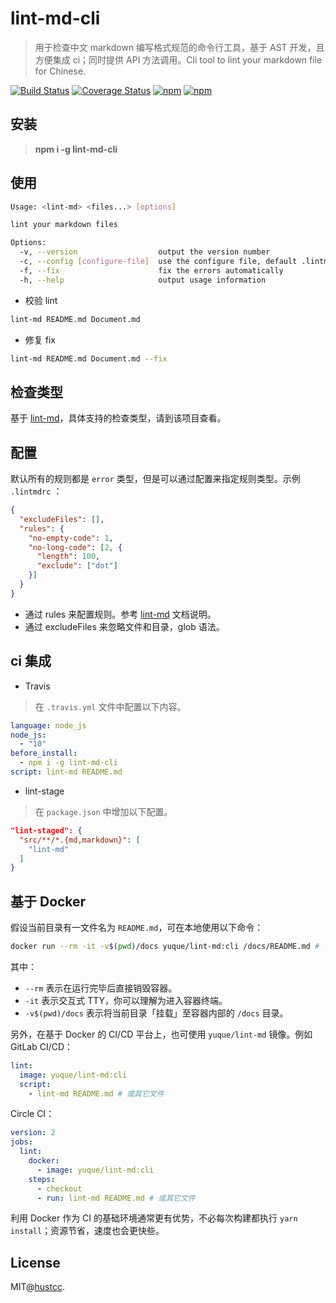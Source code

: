# lint-md-cli


> 用于检查中文 markdown 编写格式规范的命令行工具，基于 AST 开发，且方便集成 ci；同时提供 API 方法调用。Cli tool to lint your markdown file for Chinese.

[![Build Status](https://travis-ci.org/hustcc/lint-md-cli.svg?branch=master)](https://travis-ci.org/hustcc/lint-md-cli)
[![Coverage Status](https://coveralls.io/repos/github/hustcc/lint-md-cli/badge.svg?branch=master)](https://coveralls.io/github/hustcc/lint-md-cli)
[![npm](https://img.shields.io/npm/v/lint-md-cli.svg)](https://www.npmjs.com/package/lint-md-cli)
[![npm](https://img.shields.io/npm/dm/lint-md-cli.svg)](https://www.npmjs.com/package/lint-md-cli)



## 安装

> **npm i -g lint-md-cli**



## 使用

```bash
Usage: <lint-md> <files...> [options]

lint your markdown files

Options:
  -v, --version                  output the version number
  -c, --config [configure-file]  use the configure file, default .lintmdrc
  -f, --fix                      fix the errors automatically
  -h, --help                     output usage information
```


 - 校验 lint

```bash
lint-md README.md Document.md
```


 - 修复 fix

```bash
lint-md README.md Document.md --fix
```



## 检查类型

基于 [lint-md](https://github.com/hustcc/lint-md/packages/lint-md)，具体支持的检查类型，请到该项目查看。



## 配置

默认所有的规则都是 `error` 类型，但是可以通过配置来指定规则类型。示例 `.lintmdrc` ：

```json
{
  "excludeFiles": [],
  "rules": {
    "no-empty-code": 1,
    "no-long-code": [2, {
      "length": 100,
      "exclude": ["dot"]
    }]
  }
}
```

 - 通过 rules 来配置规则。参考 [lint-md](https://github.com/hustcc/lint-md/packages/lint-md) 文档说明。
 - 通过 excludeFiles 来忽略文件和目录，glob 语法。



## ci 集成

 -  Travis

> 在 `.travis.yml` 文件中配置以下内容。

```yml
language: node_js
node_js:
  - "10"
before_install:
  - npm i -g lint-md-cli
script: lint-md README.md
```

 -  lint-stage

> 在 `package.json` 中增加以下配置。

```json
"lint-staged": {
  "src/**/*.{md,markdown}": [
    "lint-md"
  ]
}
```



## 基于 Docker

假设当前目录有一文件名为 `README.md`，可在本地使用以下命令：

```bash
docker run --rm -it -v$(pwd)/docs yuque/lint-md:cli /docs/README.md # 也可直接带其它参数
```

其中：

- `--rm` 表示在运行完毕后直接销毁容器。
- `-it` 表示交互式 TTY，你可以理解为进入容器终端。
- `-v$(pwd)/docs` 表示将当前目录「挂载」至容器内部的 `/docs` 目录。

另外，在基于 Docker 的 CI/CD 平台上，也可使用 `yuque/lint-md` 镜像。例如 GitLab CI/CD：

```yml
lint:
  image: yuque/lint-md:cli
  script:
    - lint-md README.md # 或其它文件
```

Circle CI：

```yml
version: 2
jobs:
  lint:
    docker:
      - image: yuque/lint-md:cli
    steps:
      - checkout
      - run: lint-md README.md # 或其它文件
```

利用 Docker 作为 CI 的基础环境通常更有优势，不必每次构建都执行 `yarn install`；资源节省，速度也会更快些。




## License

MIT@[hustcc](https://github.com/hustcc).
